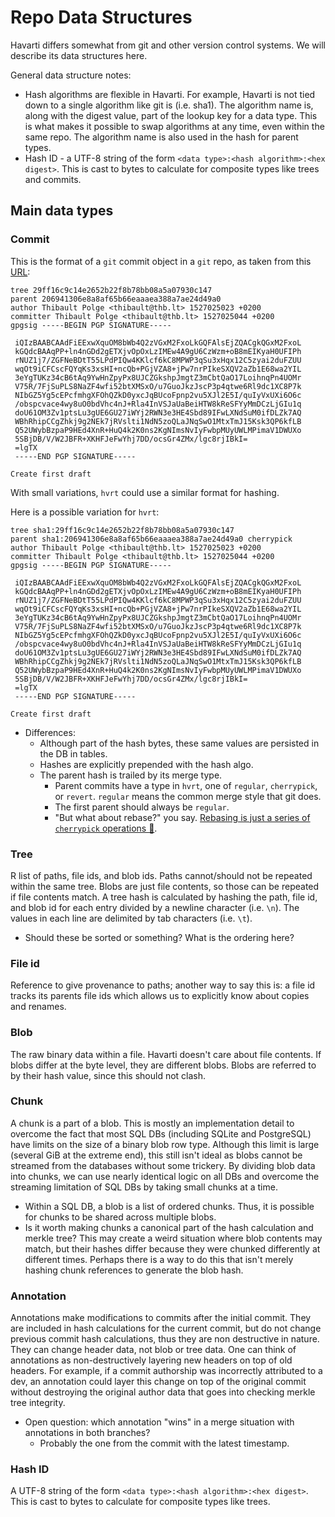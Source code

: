 # Repo Data Structures

Havarti differs somewhat from git and other version control systems.
We will describe its data structures here.

General data structure notes:

- Hash algorithms are flexible in Havarti.
  For example, Havarti is not tied down to a single algorithm like git is (i.e. sha1).
  The algorithm name is, along with the digest value,
  part of the lookup key for a data type.
  This is what makes it possible to swap algorithms at any time,
  even within the same repo.
  The algorithm name is also used in the hash for parent types.
- Hash ID - a UTF-8 string of the form `<data type>:<hash algorithm>:<hex digest>`.
  This is cast to bytes to calculate for composite types like trees and commits.

## Main data types

### Commit

This is the format of a `git` commit object in a `git` repo,
as taken from this [URL](https://wyag.thb.lt/#orgfe2859f):

```gitcommit
tree 29ff16c9c14e2652b22f8b78bb08a5a07930c147
parent 206941306e8a8af65b66eaaaea388a7ae24d49a0
author Thibault Polge <thibault@thb.lt> 1527025023 +0200
committer Thibault Polge <thibault@thb.lt> 1527025044 +0200
gpgsig -----BEGIN PGP SIGNATURE-----

 iQIzBAABCAAdFiEExwXquOM8bWb4Q2zVGxM2FxoLkGQFAlsEjZQACgkQGxM2FxoL
 kGQdcBAAqPP+ln4nGDd2gETXjvOpOxLzIMEw4A9gU6CzWzm+oB8mEIKyaH0UFIPh
 rNUZ1j7/ZGFNeBDtT55LPdPIQw4KKlcf6kC8MPWP3qSu3xHqx12C5zyai2duFZUU
 wqOt9iCFCscFQYqKs3xsHI+ncQb+PGjVZA8+jPw7nrPIkeSXQV2aZb1E68wa2YIL
 3eYgTUKz34cB6tAq9YwHnZpyPx8UJCZGkshpJmgtZ3mCbtQaO17LoihnqPn4UOMr
 V75R/7FjSuPLS8NaZF4wfi52btXMSxO/u7GuoJkzJscP3p4qtwe6Rl9dc1XC8P7k
 NIbGZ5Yg5cEPcfmhgXFOhQZkD0yxcJqBUcoFpnp2vu5XJl2E5I/quIyVxUXi6O6c
 /obspcvace4wy8uO0bdVhc4nJ+Rla4InVSJaUaBeiHTW8kReSFYyMmDCzLjGIu1q
 doU61OM3Zv1ptsLu3gUE6GU27iWYj2RWN3e3HE4Sbd89IFwLXNdSuM0ifDLZk7AQ
 WBhRhipCCgZhkj9g2NEk7jRVslti1NdN5zoQLaJNqSwO1MtxTmJ15Ksk3QP6kfLB
 Q52UWybBzpaP9HEd4XnR+HuQ4k2K0ns2KgNImsNvIyFwbpMUyUWLMPimaV1DWUXo
 5SBjDB/V/W2JBFR+XKHFJeFwYhj7DD/ocsGr4ZMx/lgc8rjIBkI=
 =lgTX
 -----END PGP SIGNATURE-----

Create first draft
```

With small variations, `hvrt` could use a similar format for hashing.

Here is a possible variation for `hvrt`:

```hvrtcommit
tree sha1:29ff16c9c14e2652b22f8b78bb08a5a07930c147
parent sha1:206941306e8a8af65b66eaaaea388a7ae24d49a0 cherrypick
author Thibault Polge <thibault@thb.lt> 1527025023 +0200
committer Thibault Polge <thibault@thb.lt> 1527025044 +0200
gpgsig -----BEGIN PGP SIGNATURE-----

 iQIzBAABCAAdFiEExwXquOM8bWb4Q2zVGxM2FxoLkGQFAlsEjZQACgkQGxM2FxoL
 kGQdcBAAqPP+ln4nGDd2gETXjvOpOxLzIMEw4A9gU6CzWzm+oB8mEIKyaH0UFIPh
 rNUZ1j7/ZGFNeBDtT55LPdPIQw4KKlcf6kC8MPWP3qSu3xHqx12C5zyai2duFZUU
 wqOt9iCFCscFQYqKs3xsHI+ncQb+PGjVZA8+jPw7nrPIkeSXQV2aZb1E68wa2YIL
 3eYgTUKz34cB6tAq9YwHnZpyPx8UJCZGkshpJmgtZ3mCbtQaO17LoihnqPn4UOMr
 V75R/7FjSuPLS8NaZF4wfi52btXMSxO/u7GuoJkzJscP3p4qtwe6Rl9dc1XC8P7k
 NIbGZ5Yg5cEPcfmhgXFOhQZkD0yxcJqBUcoFpnp2vu5XJl2E5I/quIyVxUXi6O6c
 /obspcvace4wy8uO0bdVhc4nJ+Rla4InVSJaUaBeiHTW8kReSFYyMmDCzLjGIu1q
 doU61OM3Zv1ptsLu3gUE6GU27iWYj2RWN3e3HE4Sbd89IFwLXNdSuM0ifDLZk7AQ
 WBhRhipCCgZhkj9g2NEk7jRVslti1NdN5zoQLaJNqSwO1MtxTmJ15Ksk3QP6kfLB
 Q52UWybBzpaP9HEd4XnR+HuQ4k2K0ns2KgNImsNvIyFwbpMUyUWLMPimaV1DWUXo
 5SBjDB/V/W2JBFR+XKHFJeFwYhj7DD/ocsGr4ZMx/lgc8rjIBkI=
 =lgTX
 -----END PGP SIGNATURE-----

Create first draft
```

- Differences:
  - Although part of the hash bytes,
    these same values are persisted in the DB in tables.
  - Hashes are explicitly prepended with the hash algo.
  - The parent hash is trailed by its merge type.
    - Parent commits have a type in `hvrt`,
      one of `regular`, `cherrypick`, or `revert`.
      `regular` means the common merge style that git does.
    - The first parent should always be `regular`.
    - "But what about rebase?" you say.
      [Rebasing is just a series of `cherrypick` operations 🍒](https://stackoverflow.com/a/11837630/1733321).

### Tree

R list of paths, file ids, and blob ids. Paths cannot/should not be
repeated within the same tree. Blobs are just file contents, so those can be
repeated if file contents match. A tree hash is calculated by hashing the
path, file id, and blob id for each entry divided by a newline character (i.e.
`\n`). The values in each line are delimited by tab characters (i.e. `\t`).

- Should these be sorted or something? What is the ordering here?

### File id

<!--
FIXME: File ID is no longer a thing.
Remove this section and clarify.
Renames and copies are just tracked in commits by pointing to tree ids.
This also makes it possible to copy entire trees with a single directive.
-->

Reference to give provenance to paths; another way to say this is: a
file id tracks its parents file ids which allows us to explicitly know about
copies and renames.

### Blob

The raw binary data within a file.
Havarti doesn't care about file contents.
If blobs differ at the byte level, they are different blobs.
Blobs are referred to by their hash value, since this should not clash.

### Chunk

A chunk is a part of a blob.
This is mostly an implementation detail
to overcome the fact that most SQL DBs (including SQLite and PostgreSQL)
have limits on the size of a binary blob row type.
Although this limit is large (several GiB at the extreme end),
this still isn't ideal
as blobs cannot be streamed from the databases without some trickery.
By dividing blob data into chunks,
we can use nearly identical logic on all DBs
and overcome the streaming limitation of SQL DBs by taking small chunks at a time.

- Within a SQL DB, a blob is a list of ordered chunks.
  Thus, it is possible
  for chunks to be shared across multiple blobs.
- Is it worth making chunks a canonical part of the hash calculation and merkle tree?
  This may create a weird situation where blob contents may match,
  but their hashes differ because they were chunked differently at different times.
  Perhaps there is a way to do this
  that isn't merely hashing chunk references to generate the blob hash.

### Annotation

Annotations make modifications to commits after the initial commit.
They are included in hash calculations for the current commit,
but do not change previous commit hash calculations,
thus they are non destructive in nature.
They can change header data, not blob or tree data.
One can think of annotations as non-destructively layering new headers
on top of old headers.
For example, if a commit authorship was incorrectly attributed to a dev,
an annotation could layer this change on top of the original commit
without destroying the original author data
that goes into checking merkle tree integrity.

- Open question: which annotation "wins" in a merge situation with annotations
  in both branches?
  - Probably the one from the commit with the latest timestamp.

### Hash ID

A UTF-8 string of the form `<data type>:<hash algorithm>:<hex digest>`.
This is cast to bytes to calculate for composite types like trees.
